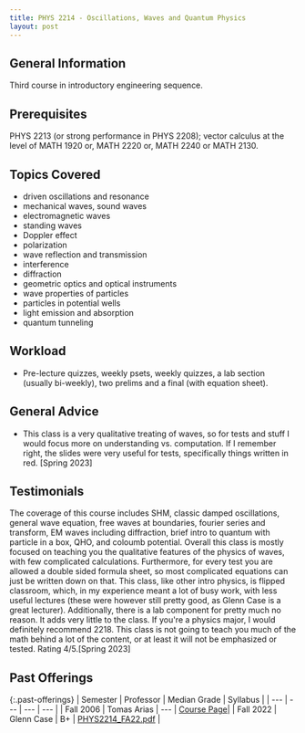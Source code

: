 ```yaml
---
title: PHYS 2214 - Oscillations, Waves and Quantum Physics
layout: post
---
```


<link rel="stylesheet" href="/main.css">

## General Information

Third course in introductory engineering sequence.

## Prerequisites

PHYS 2213 (or strong performance in PHYS 2208); vector calculus at the level of MATH 1920 or, MATH 2220 or, MATH 2240 or MATH 2130.

## Topics Covered

  - driven oscillations and resonance
  - mechanical waves, sound waves
  - electromagnetic waves
  - standing waves
  - Doppler effect
  - polarization
  - wave reflection and transmission
  - interference
  - diffraction
  - geometric optics and optical instruments
  - wave properties of particles
  - particles in potential wells
  - light emission and absorption
  - quantum tunneling

## Workload
- Pre-lecture quizzes, weekly psets, weekly quizzes, a lab section (usually bi-weekly), two prelims and a final (with equation sheet). 

## General Advice
- This class is a very qualitative treating of waves, so for tests and stuff I would focus more on understanding vs. computation. If I remember right, the slides were very useful for tests, specifically things written in red. [Spring 2023]
  
## Testimonials
The coverage of this course includes SHM, classic damped oscillations, general wave equation, free waves at boundaries, fourier series and transform, EM waves including diffraction, brief intro to quantum with particle in a box, QHO, and coloumb potential. Overall this class is mostly focused on teaching you the qualitative features of the physics of waves, with few complicated calculations. Furthermore, for every test you are allowed a double sided formula sheet, so most complicated equations can just be written down on that. This class, like other intro physics, is flipped classroom, which, in my experience meant a lot of busy work, with less useful lectures (these were however still pretty good, as Glenn Case is a great lecturer). Additionally, there is a lab component for pretty much no reason. It adds very little to the class. If you're a physics major, I would definitely recommend 2218. This class is not going to teach you much of the math behind a lot of the content, or at least it will not be emphasized or tested. Rating 4/5.[Spring 2023]


## Past Offerings

{:.past-offerings}
| Semester | Professor | Median Grade | Syllabus |
| --- | --- | --- | --- |
| Fall 2006 | Tomas Arias | --- | [Course Page](https://muchomas.lassp.cornell.edu/p214/)|
| Fall 2022 | Glenn Case | B+ | <a href="/syllabi/PHYS2214_FA22.pdf">PHYS2214_FA22.pdf</a> |
